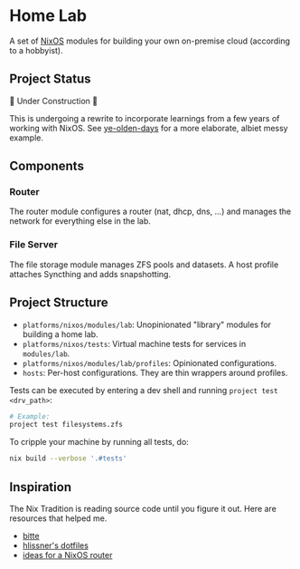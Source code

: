 # Home Lab

A set of [NixOS](https://nixos.org/) modules for building your own on-premise cloud (according to a hobbyist).

## Project Status

:construction: Under Construction :construction:

This is undergoing a rewrite to incorporate learnings from a few years of working with NixOS. See [ye-olden-days](https://github.com/PsychoLlama/home-lab/tree/ye-olden-days) for a more elaborate, albiet messy example.

## Components

### Router

The router module configures a router (nat, dhcp, dns, ...) and manages the network for everything else in the lab.

### File Server

The file storage module manages ZFS pools and datasets. A host profile attaches Syncthing and adds snapshotting.

## Project Structure

- `platforms/nixos/modules/lab`: Unopinionated "library" modules for building a home lab.
- `platforms/nixos/tests`: Virtual machine tests for services in `modules/lab`.
- `platforms/nixos/modules/lab/profiles`: Opinionated configurations.
- `hosts`: Per-host configurations. They are thin wrappers around profiles.

Tests can be executed by entering a dev shell and running `project test <drv_path>`:

```bash
# Example:
project test filesystems.zfs
```

To cripple your machine by running all tests, do:

```bash
nix build --verbose '.#tests'
```

## Inspiration

The Nix Tradition is reading source code until you figure it out. Here are resources that helped me.

- [bitte](https://github.com/input-output-hk/bitte)
- [hlissner's dotfiles](https://github.com/hlissner/dotfiles/)
- [ideas for a NixOS router](https://francis.begyn.be/blog/nixos-home-router)
